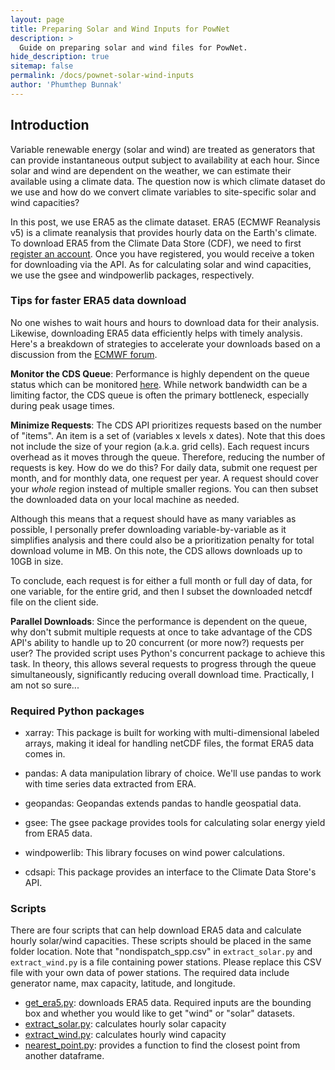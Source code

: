 ```yaml
---
layout: page
title: Preparing Solar and Wind Inputs for PowNet
description: >
  Guide on preparing solar and wind files for PowNet.
hide_description: true
sitemap: false
permalink: /docs/pownet-solar-wind-inputs
author: 'Phumthep Bunnak'
---
```

## Introduction

Variable renewable energy (solar and wind) are treated as generators that can provide instantaneous output subject to availability at each hour. Since solar and wind are dependent on the weather, we can estimate their available using a climate data. The question now is which climate dataset do we use and how do we convert climate variables to site-specific solar and wind capacities?

In this post, we use ERA5 as the climate dataset. ERA5 (ECMWF Reanalysis v5) is a climate reanalysis that provides hourly data on the Earth's climate. To download ERA5 from the Climate Data Store (CDF), we need to first [register an account](https://cds.climate.copernicus.eu/). Once you have registered, you would receive a token for downloading via the API. As for calculating solar and wind capacities, we use the gsee and windpowerlib packages, respectively.


### Tips for faster ERA5 data download

No one wishes to wait hours and hours to download data for their analysis. Likewise, downloading ERA5 data efficiently helps with timely analysis. Here's a breakdown of strategies to accelerate your downloads based on a discussion from the [ECMWF forum](https://forum.ecmwf.int/t/how-to-download-faster/1391).

**Monitor the CDS Queue**: Performance is highly dependent on the queue status which can be monitored [here](https://cds.climate.copernicus.eu/live). While network bandwidth can be a limiting factor, the CDS queue is often the primary bottleneck, especially during peak usage times.

**Minimize Requests**:  The CDS API prioritizes requests based on the number of "items". An item is a set of (variables x levels x dates). Note that this does not include the size of your region (a.k.a. grid cells). Each request incurs overhead as it moves through the queue. Therefore, reducing the number of requests is key. How do we do this? For daily data, submit one request per month, and for monthly data, one request per year. A request should cover your *whole* region instead of multiple smaller regions. You can then subset the downloaded data on your local machine as needed. 

Although this means that a request should have as many variables as possible, I personally prefer downloading variable-by-variable as it simplifies analysis and there could also be a prioritization penalty for total download volume in MB. On this note, the CDS allows downloads up to 10GB in size.

To conclude, each request is for either a full month or full day of data, for one variable, for the entire grid, and then I subset the downloaded netcdf file on the client side.

**Parallel Downloads**: Since the performance is dependent on the queue, why don't submit multiple requests at once to take advantage of the CDS API's ability to handle up to 20 concurrent (or more now?) requests per user? The provided script uses Python's concurrent package to achieve this task. In theory, this allows several requests to progress through the queue simultaneously, significantly reducing overall download time. Practically, I am not so sure...


### Required Python packages

- xarray: This package is built for working with multi-dimensional labeled arrays, making it ideal for handling netCDF files, the format ERA5 data comes in.

- pandas: A data manipulation library of choice.  We'll use pandas to work with time series data extracted from ERA.

- geopandas: Geopandas extends pandas to handle geospatial data.

- gsee: The gsee package provides tools for calculating solar energy yield from ERA5 data.

- windpowerlib: This library focuses on wind power calculations.

- cdsapi:  This package provides an interface to the Climate Data Store's API.


### Scripts

There are four scripts that can help download ERA5 data and calculate hourly solar/wind capacities. These scripts should be placed in the same folder location. Note that "nondispatch_spp.csv" in `extract_solar.py` and `extract_wind.py` is a file containing power stations. Please replace this CSV file with your own data of power stations. The required data include generator name, max capacity, latitude, and longitude.

- [get_era5.py](https://github.com/Critical-Infrastructure-Systems-Lab/manual/blob/master/assets/img/docs/get_era5.py): downloads ERA5 data. Required inputs are the bounding box and whether you would like to get "wind" or "solar" datasets.
- [extract_solar.py](https://github.com/Critical-Infrastructure-Systems-Lab/manual/blob/master/assets/img/docs/extract_solar.py): calculates hourly solar capacity
- [extract_wind.py](https://github.com/Critical-Infrastructure-Systems-Lab/manual/blob/master/assets/img/docs/extract_wind.py): calculates hourly wind capacity
- [nearest_point.py](https://github.com/Critical-Infrastructure-Systems-Lab/manual/blob/master/assets/img/docs/nearest_point.py): provides a function to find the closest point from another dataframe.
